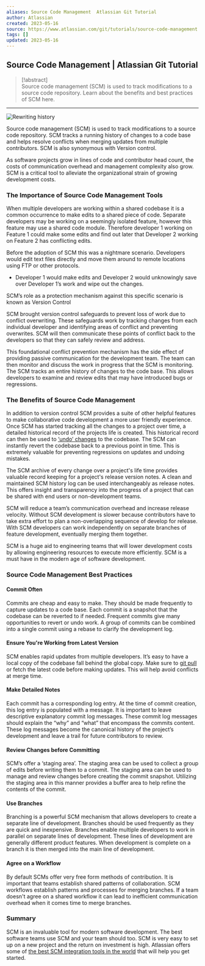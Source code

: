 ```yaml
---
aliases: Source Code Management  Atlassian Git Tutorial
author: Atlassian
created: 2023-05-16
source: https://www.atlassian.com/git/tutorials/source-code-management
tags: []
updated: 2023-05-16
---
```


## Source Code Management | Atlassian Git Tutorial

>[!abstract]  
>Source code management (SCM) is used to track modifications to a source code repository. Learn about the benefits and best practices of SCM here.

---

![Rewriting history](https://wac-cdn.atlassian.com/dam/jcr:8e57216e-269e-49e6-aff2-5c03b8512e73/hero.svg?cdnVersion=1013)

Source code management (SCM) is used to track modifications to a source code repository. SCM tracks a running history of changes to a code base and helps resolve conflicts when merging updates from multiple contributors. SCM is also synonymous with Version control. 

As software projects grow in lines of code and contributor head count, the costs of communication overhead and management complexity also grow. SCM is a critical tool to alleviate the organizational strain of growing development costs.

### The Importance of Source Code Management Tools

When multiple developers are working within a shared codebase it is a common occurrence to make edits to a shared piece of code. Separate developers may be working on a seemingly isolated feature, however this feature may use a shared code module. Therefore developer 1 working on Feature 1 could make some edits and find out later that Developer 2 working on Feature 2 has conflicting edits.

Before the adoption of SCM this was a nightmare scenario. Developers would edit text files directly and move them around to remote locations using FTP or other protocols.

- Developer 1 would make edits and Developer 2 would unknowingly save over Developer 1’s work and wipe out the changes.

SCM’s role as a protection mechanism against this specific scenario is known as Version Control

SCM brought version control safeguards to prevent loss of work due to conflict overwriting. These safeguards work by tracking changes from each individual developer and identifying areas of conflict and preventing overwrites. SCM will then communicate these points of conflict back to the developers so that they can safely review and address.

This foundational conflict prevention mechanism has the side effect of providing passive communication for the development team. The team can then monitor and discuss the work in progress that the SCM is monitoring. The SCM tracks an entire history of changes to the code base. This allows developers to examine and review edits that may have introduced bugs or regressions.

### The Benefits of Source Code Management

In addition to version control SCM provides a suite of other helpful features to make collaborative code development a more user friendly experience. Once SCM has started tracking all the changes to a project over time, a detailed historical record of the projects life is created. This historical record can then be used to [‘undo’ changes](https://www.atlassian.com/git/tutorials/undoing-changes) to the codebase. The SCM can instantly revert the codebase back to a previous point in time. This is extremely valuable for preventing regressions on updates and undoing mistakes.

The SCM archive of every change over a project's life time provides valuable record keeping for a project's release version notes. A clean and maintained SCM history log can be used interchangeably as release notes. This offers insight and transparency into the progress of a project that can be shared with end users or non-development teams.

SCM will reduce a team’s communication overhead and increase release velocity. Without SCM development is slower because contributors have to take extra effort to plan a non-overlapping sequence of develop for release. With SCM developers can work independently on separate branches of feature development, eventually merging them together.

SCM is a huge aid to engineering teams that will lower development costs by allowing engineering resources to execute more efficiently. SCM is a must have in the modern age of software development.

### Source Code Management Best Practices

#### Commit Often

Commits are cheap and easy to make. They should be made frequently to capture updates to a code base. Each commit is a snapshot that the codebase can be reverted to if needed. Frequent commits give many opportunities to revert or undo work. A group of commits can be combined into a single commit using a rebase to clarify the development log.

#### Ensure You're Working from Latest Version

SCM enables rapid updates from multiple developers. It’s easy to have a local copy of the codebase fall behind the global copy. Make sure to [git pull](https://www.atlassian.com/git/tutorials/syncing/git-pull) or fetch the latest code before making updates. This will help avoid conflicts at merge time.

#### Make Detailed Notes

Each commit has a corresponding log entry. At the time of commit creation, this log entry is populated with a message. It is important to leave descriptive explanatory commit log messages. These commit log messages should explain the “why” and “what” that encompass the commits content. These log messages become the canonical history of the project’s development and leave a trail for future contributors to review.

#### Review Changes before Committing

SCM’s offer a ‘staging area’. The staging area can be used to collect a group of edits before writing them to a commit. The staging area can be used to manage and review changes before creating the commit snapshot. Utilizing the staging area in this manner provides a buffer area to help refine the contents of the commit.

#### Use Branches

Branching is a powerful SCM mechanism that allows developers to create a separate line of development. Branches should be used frequently as they are quick and inexpensive. Branches enable multiple developers to work in parallel on separate lines of development. These lines of development are generally different product features. When development is complete on a branch it is then merged into the main line of development.

#### Agree on a Workflow

By default SCMs offer very free form methods of contribution. It is important that teams establish shared patterns of collaboration. SCM workflows establish patterns and processes for merging branches. If a team doesn't agree on a shared workflow it can lead to inefficient communication overhead when it comes time to merge branches.

### Summary

SCM is an invaluable tool for modern software development. The best software teams use SCM and your team should too. SCM is very easy to set up on a new project and the return on investment is high. Atlassian offers some of [the best SCM integration tools in the world](https://bitbucket.org/product) that will help you get started.

